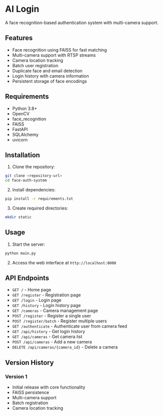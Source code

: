 # AI Login

A face recognition-based authentication system with multi-camera support.

## Features

- Face recognition using FAISS for fast matching
- Multi-camera support with RTSP streams
- Camera location tracking
- Batch user registration
- Duplicate face and email detection
- Login history with camera information
- Persistent storage of face encodings

## Requirements

- Python 3.8+
- OpenCV
- face_recognition
- FAISS
- FastAPI
- SQLAlchemy
- uvicorn

## Installation

1. Clone the repository:

```bash
git clone <repository-url>
cd face-auth-system
```

2. Install dependencies:

```bash
pip install -r requirements.txt
```

3. Create required directories:

```bash
mkdir static
```

## Usage

1. Start the server:

```bash
python main.py
```

2. Access the web interface at `http://localhost:8000`

## API Endpoints

- `GET /` - Home page
- `GET /register` - Registration page
- `GET /login` - Login page
- `GET /history` - Login history page
- `GET /cameras` - Camera management page
- `POST /register` - Register a single user
- `POST /register/batch` - Register multiple users
- `GET /authenticate` - Authenticate user from camera feed
- `GET /api/history` - Get login history
- `GET /api/cameras` - Get camera list
- `POST /api/cameras` - Add a new camera
- `DELETE /api/cameras/{camera_id}` - Delete a camera

## Version History

### Version 1

- Initial release with core functionality
- FAISS persistence
- Multi-camera support
- Batch registration
- Camera location tracking
